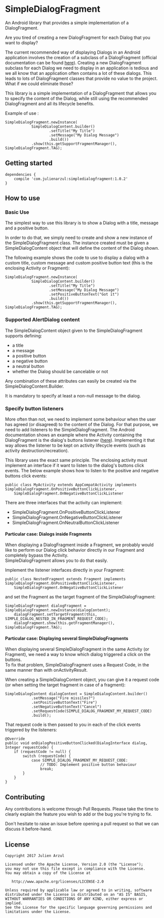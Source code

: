 # SimpleDialogFragment
An Android library that provides a simple implementation of a DialogFragment.

Are you tired of creating a new DialogFragment for each Dialog that you want to display?

The current recommended way of displaying Dialogs in an Android application involves the creation of a subclass of a DialogFragment (official documentation can be found [here](https://developer.android.com/guide/topics/ui/dialogs.html)).
Creating a new DialogFragment subclass for each Dialog we need to display in an application is tedious and we all know that an application often contains a lot of these dialogs. This leads to lots of DialogFragment classes that provide no value to the project.
What if we could eliminate those?

This library is a simple implementation of a DialogFragment that allows you to specify the content of the Dialog, while still using the recommended DialogFragment and all its lifecycle benefits.

Example of use :

    SimpleDialogFragment.newInstance(
                SimpleDialogContent.builder()
                        .setTitle("My Title")
                        .setMessage("My Dialog Message")
                        .build())
                .show(this.getSupportFragmentManager(), SimpleDialogFragment.TAG);


## Getting started

    dependencies {
        compile 'com.julienarzul:simpledialogfragment:1.0.2'
    }

## How to use
### Basic Use
The simplest way to use this library is to show a Dialog with a title, message and a positive button.

In order to do that, we simply need to create and show a new instance of the SimpleDialogFragment class. The instance created must be given a SimpleDialogContent object that will define the content of the Dialog shown.

The following example shows the code to use to display a dialog with a custom title, custom message and custom positive button text (this is the enclosing Activity or Fragment):

    SimpleDialogFragment.newInstance(
                SimpleDialogContent.builder()
                        .setTitle("My Title")
                        .setMessage("My Dialog Message")
                        .setPositiveButtonText("Got it")
                        .build())
                .show(this.getSupportFragmentManager(), SimpleDialogFragment.TAG);

### Supported AlertDialog content
The SimpleDialogContent object given to the SimpleDialogFragment supports defining:
* a title
* a message
* a positive button
* a negative button
* a neutral button
* whether the Dialog should be cancelable or not

Any combination of these attributes can easily be created via the SimpleDialogContent.Builder.

It is mandatory to specify at least a non-null message to the dialog.

### Specify button listeners
More often than not, we need to implement some behaviour when the user has agreed (or disagreed) to the content of the Dialog. For that purpose, we need to add listeners to the SimpleDialogFragment. The Android documentation shows an example where the Activity containing the DialogFragment is the dialog's buttons listener ([here](https://developer.android.com/guide/topics/ui/dialogs.html#PassingEvents)). Implementing it that way allows the listener to be kept on activity lifecycle events (such as activity destruction/recreation).

This library uses the exact same principle. The enclosing activity must implement an interface if it want to listen to the dialog's buttons click events. The below example shows how to listen to the positive and negative buttons click events:

    public class MyActivity extends AppCompatActivity implements SimpleDialogFragment.OnPositiveButtonClickListener,
        SimpleDialogFragment.OnNegativeButtonClickListener

There are three interfaces that the activity can implement:
* SimpleDialogFragment.OnPositiveButtonClickListener
* SimpleDialogFragment.OnNegativeButtonClickListener
* SimpleDialogFragment.OnNeutralButtonClickListener

#### Particular case: Dialogs inside Fragments
When displaying a DialogFragment inside a Fragment, we probably would like to perform our Dialog click behavior directly in our Fragment and completely bypass the Activity.  
SimpleDialogFragment allows you to do that easily.

Implement the listener interfaces directly in your Fragment:

    public class NestedFragment extends Fragment implements SimpleDialogFragment.OnPositiveButtonClickListener,
        SimpleDialogFragment.OnNegativeButtonClickListener

and set the Fragment as the target fragment of the SimpleDialogFragment:

    SimpleDialogFragment dialogFragment = SimpleDialogFragment.newInstance(dialogContent);
        dialogFragment.setTargetFragment(this, SIMPLE_DIALOG_NESTED_IN_FRAGMENT_REQUEST_CODE);
        dialogFragment.show(this.getFragmentManager(), SimpleDialogFragment.TAG);

#### Particular case: Displaying several SimpleDialogFragments
When displaying several SimpleDialogFragment in the same Activity (or Fragment), we need a way to know which dialog triggered a click on the buttons.  
To fix that problem, SimpleDialogFragment uses a Request Code, in the same manner than with onActivityResult.  

When creating a SimpleDialogContent object, you can give it a request code (or when setting the target fragment in case of a fragment): 

    SimpleDialogContent dialogContent = SimpleDialogContent.builder()
                .setMessage("Fire missiles?")
                .setPositiveButtonText("Fire")
                .setNegativeButtonText("Cancel")
                .setRequestCode(SIMPLE_DIALOG_FRAGMENT_MY_REQUEST_CODE)
                .build();

That request code is then passed to you in each of the click events triggered by the listeners:

    @Override
    public void onDialogPositiveButtonClicked(DialogInterface dialog, Integer requestCode) {
        if (requestCode != null) {
            switch (requestCode) {
                case SIMPLE_DIALOG_FRAGMENT_MY_REQUEST_CODE:
                    // TODO: Implement positive button behaviour
                    break;
            }
        }
    }

## Contributing
Any contributions is welcome through Pull Requests. Please take the time to clearly explain the feature you wish to add or the bug you're trying to fix.

Don't hesitate to raise an issue before opening a pull request so that we can discuss it before-hand.

## License

    Copyright 2017 Julien Arzul

    Licensed under the Apache License, Version 2.0 (the "License");
    you may not use this file except in compliance with the License.
    You may obtain a copy of the License at

       http://www.apache.org/licenses/LICENSE-2.0

    Unless required by applicable law or agreed to in writing, software
    distributed under the License is distributed on an "AS IS" BASIS,
    WITHOUT WARRANTIES OR CONDITIONS OF ANY KIND, either express or implied.
    See the License for the specific language governing permissions and
    limitations under the License.
